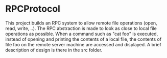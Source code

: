 # RPCProtocol

This project  builds an RPC system to allow remote file operations (open, read, write, ..).  The RPC abstraction is made to look as close to local file operations as possible. When a command such as "cat foo" is executed, instead of opening and printing the contents of a local file, the contents of file foo on the remote server machine are accessed and displayed.
A brief description of design is there in the src folder.
